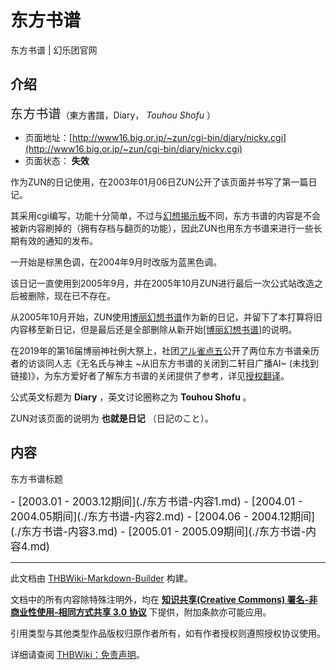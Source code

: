 # 东方书谱

<!-- source html: G:\repos\THBWiki-Markdown-Builder\THBWikiMarkdown\Temp\main\a\ae\ns0%3A%E4%B8%9C%E6%96%B9%E4%B9%A6%E8%B0%B1.html -->

东方书谱 | 幻乐团官网

## 介绍
  
<big><big>东方书谱</big></big>（東方書譜，Diary， *Touhou Shofu* ）
  

- 页面地址：[http://www16.big.or.jp/~zun/cgi-bin/diary/nicky.cgi](http://www16.big.or.jp/~zun/cgi-bin/diary/nicky.cgi)
- 页面状态： **失效** 

  
作为ZUN的日记使用，在2003年01月06日ZUN公开了该页面并书写了第一篇日记。  

其采用cgi编写，功能十分简单，不过与[幻想揭示板](./幻想揭示板.md)不同，东方书谱的内容是不会被新内容刷掉的（拥有存档与翻页的功能），因此ZUN也用东方书谱来进行一些长期有效的通知的发布。  

一开始是棕黑色调，在2004年9月时改版为蓝黑色调。  

该日记一直使用到2005年9月，并在2005年10月ZUN进行最后一次公式站改造之后被删除，现在已不存在。  

从2005年10月开始，ZUN使用[博丽幻想书谱](./博丽幻想书谱.md)作为新的日记，并留下了本打算将旧内容移至新日记，但是最后还是全部删除从新开始[&#91;博丽幻想书谱&#93;](./博丽幻想书谱.md)的说明。
  
  
在2019年的第16届博丽神社例大祭上，社团[アル雀点五](./アル雀点五.md)公开了两位东方书谱亲历者的访谈同人志《无名氏与神主 ~从旧东方书谱的关闭到二轩目广播AI~ (未找到链接)》，为东方爱好者了解东方书谱的关闭提供了参考，详见[授权翻译](https://www.bilibili.com/read/cv14652575)。
  
  
公式英文标题为 **Diary** ，英文讨论圈称之为 **Touhou Shofu** 。  

ZUN对该页面的说明为 **也就是日记** （日記のこと）。
  

## 内容
[](./文件-东方书谱标题.png.md)  [](./文件-东方书谱标题.png.md)东方书谱标题
  
<big>
</big>  
<big>- [2003.01 - 2003.12期间](./东方书谱-内容1.md)
- [2004.01 - 2004.05期间](./东方书谱-内容2.md)
- [2004.06 - 2004.12期间](./东方书谱-内容3.md)
- [2005.01 - 2005.09期间](./东方书谱-内容4.md)
</big><big></big>  
<big></big>  

  

  
  
  

  
  
  

  

  
  





---

此文档由 [THBWiki-Markdown-Builder](https://github.com/Delsin-Yu/THBWiki-Markdown-Builder) 构建。

文档中的所有内容除特殊注明外，均在 [**知识共享(Creative Commons) 署名-非商业性使用-相同方式共享 3.0 协议**](https://creativecommons.org/licenses/by-sa/3.0/deed.zh-hans) 下提供，附加条款亦可能应用。

引用类型与其他类型作品版权归原作者所有，如有作者授权则遵照授权协议使用。

详细请查阅 [THBWiki：免责声明](https://thbwiki.cc/THBWiki:%E5%85%8D%E8%B4%A3%E5%A3%B0%E6%98%8E)。


